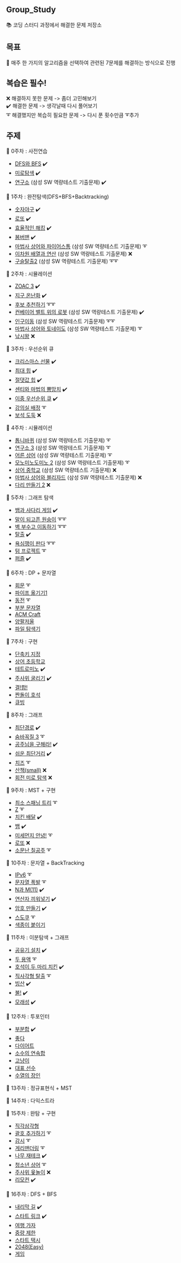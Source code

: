 ## Group_Study
📚 코딩 스터디 과정에서 해결한 문제 저장소

## 목표
🥇 매주 한 가지의 알고리즘을 선택하여 관련된 7문제를 해결하는 방식으로 진행

## 복습은 필수!
❌ 해결하지 못한 문제 -> 좀더 고민해보기\
✔️ 해결한 문제 -> 생각날때 다시 풀어보기\
➰ 해결했지만 복습히 필요한 문제 -> 다시 푼 횟수만큼 ➰추가

## 주제
🔸 0주차 : 사전연습
  - [DFS와 BFS](https://www.acmicpc.net/problem/1260) ✔️
  - [미로탐색](https://www.acmicpc.net/problem/2178) ✔️
  - [연구소](https://www.acmicpc.net/problem/14502) (삼성 SW 역량테스트 기출문제) ✔️

🔹 1주차 : 완전탐색(DFS+BFS+Backtracking)
  - [숫자야구](https://www.acmicpc.net/problem/2503) ✔️
  - [로또](https://www.acmicpc.net/problem/6603) ✔️
  - [효율적인 해킹](https://www.acmicpc.net/problem/1325) ✔️
  - [봄버맨](https://www.acmicpc.net/problem/16918) ✔️
  - [마법사 상어와 파이어스톰](https://www.acmicpc.net/problem/20058) (삼성 SW 역량테스트 기출문제) ➰
  - [이차원 배열과 연산](https://www.acmicpc.net/problem/17140) (삼성 SW 역량테스트 기출문제) ❌
  - [구슬탈출2](https://www.acmicpc.net/problem/13460) (삼성 SW 역량테스트 기출문제) ➰➰

🔸 2주차 : 시뮬레이션
  - [ZOAC 3](https://www.acmicpc.net/problem/20436) ✔️
  - [지구 온난화](https://www.acmicpc.net/problem/5212) ✔️
  - [후보 추천하기](https://www.acmicpc.net/problem/1713) ➰➰
  - [컨베이어 밸트 위의 로봇](https://www.acmicpc.net/problem/20055) (삼성 SW 역량테스트 기출문제) ✔️
  - [인구이동](https://www.acmicpc.net/problem/16234) (삼성 SW 역량테스트 기출문제) ➰➰
  - [마법사 상어와 토네이도](https://www.acmicpc.net/problem/20057) (삼성 SW 역량테스트 기출문제) ➰
  - [낚시왕](https://www.acmicpc.net/problem/17143) ❌

🔹 3주차 : 우선순위 큐
  - [크리스마스 선물](https://www.acmicpc.net/problem/14235) ✔️
  - [최대 힙](https://www.acmicpc.net/problem/11279) ✔️
  - [절댓값 힙](https://www.acmicpc.net/problem/11286) ✔️
  - [센티와 마법의 뿅망치](https://www.acmicpc.net/problem/19638) ✔️
  - [이중 우선순위 큐](https://www.acmicpc.net/problem/7662) ✔️
  - [강의실 배정](https://www.acmicpc.net/problem/11000) ➰
  - [보석 도둑](https://www.acmicpc.net/problem/1202) ❌

🔸 4주차 : 시뮬레이션
  - [톱니바퀴](https://www.acmicpc.net/problem/14891) (삼성 SW 역량테스트 기출문제) ➰
  - [연구소 3](https://www.acmicpc.net/problem/17142) (삼성 SW 역량테스트 기출문제) ➰
  - [어른 상어](https://www.acmicpc.net/problem/19237) (삼성 SW 역량테스트 기출문제) ➰
  - [모노미노도미노 2](https://www.acmicpc.net/problem/20061) (삼성 SW 역량테스트 기출문제) ➰
  - [상어 중학교](https://www.acmicpc.net/problem/21609) (삼성 SW 역량테스트 기출문제) ❌
  - [마법사 상어와 블리자드](https://www.acmicpc.net/problem/21611) (삼성 SW 역량테스트 기출문제) ❌
  - [다리 만들기 2](https://www.acmicpc.net/problem/17472) ❌

🔹 5주차 : 그래프 탐색
  - [뱀과 사다리 게임](https://www.acmicpc.net/problem/16928) ✔️
  - [말이 되고픈 원숭이](https://www.acmicpc.net/problem/1600) ➰➰
  - [벽 부수고 이동하기](https://www.acmicpc.net/problem/2206) ➰➰
  - [탈출](https://www.acmicpc.net/problem/3055) ✔️
  - [욕심쟁이 판다](https://www.acmicpc.net/problem/1937) ➰➰
  - [텀 프로젝트](https://www.acmicpc.net/problem/9466) ➰
  - [퍼즐](https://www.acmicpc.net/problem/1525) ✔️ 

🔸 6주차 : DP + 문자열
  - [회문](https://www.acmicpc.net/problem/17609) ➰
  - [파이프 옮기기1](https://www.acmicpc.net/problem/17070)
  - [동전](https://www.acmicpc.net/problem/9084) ➰
  - [부분 문자열](https://www.acmicpc.net/problem/16916)
  - [ACM Craft](https://www.acmicpc.net/problem/1005)
  - [양팔저울](https://www.acmicpc.net/problem/2629)
  - [파일 탐색기](https://www.acmicpc.net/problem/20210)

🔹 7주차 : 구현  
  - [단축키 지정](https://www.acmicpc.net/problem/1283)   
  - [상어 초등학교](https://www.acmicpc.net/problem/21608)  
  - [테트로미노](https://www.acmicpc.net/problem/14500) ✔️
  - [주사위 굴리기](https://www.acmicpc.net/problem/14499) ✔️
  - [결!합!](https://www.acmicpc.net/problem/16722)  
  - [짠돌이 호석](https://www.acmicpc.net/problem/21277)  
  - [큐빙](https://www.acmicpc.net/problem/5373)  
  
🔸 8주차 : 그래프

  - [최단경로](https://www.acmicpc.net/problem/1753) ✔️
  - [숨바꼭질 3](https://www.acmicpc.net/problem/13549) ➰
  - [공주님을 구해라!](https://www.acmicpc.net/problem/17836) ✔️
  - [쉬운 최단거리](https://www.acmicpc.net/problem/14940) ✔️
  - [치즈](https://www.acmicpc.net/problem/2638) ➰
  - [산책(small)](https://www.acmicpc.net/problem/22868) ❌
  - [회전 미로 탐색](https://www.acmicpc.net/problem/22949) ❌

🔹 9주차 : MST + 구현  
  
  - [최소 스패닝 트리](https://www.acmicpc.net/group/practice/12546/10) ➰
  - [Z](https://www.acmicpc.net/problem/1074) ➰
  - [치킨 배달](https://www.acmicpc.net/problem/15686) ✔️
  - [뱀](https://www.acmicpc.net/problem/3190) ✔️
  - [미세먼지 안녕!](https://www.acmicpc.net/problem/17144) ➰
  - [로또](https://www.acmicpc.net/problem/1726) ❌
  - [소문난 칠공주](https://www.acmicpc.net/problem/1941) ➰

🔸 10주차 : 문자열 + BackTracking

  - [IPv6](https://www.acmicpc.net/problem/3107) ➰
  - [문자열 폭발](https://www.acmicpc.net/problem/9935) ➰
  - [N과 M(11)](https://www.acmicpc.net/problem/15665) ✔️
  - [연산자 끼워넣기](https://www.acmicpc.net/problem/14888) ✔️
  - [암호 만들기](https://www.acmicpc.net/problem/1759) ✔️
  - [스도쿠](https://www.acmicpc.net/problem/2580) ➰
  - [색종이 붙이기](https://www.acmicpc.net/problem/17136)

🔹 11주차 : 이분탐색 + 그래프

  - [공유기 설치](https://www.acmicpc.net/problem/2110) ✔️
  - [두 용액](https://www.acmicpc.net/problem/2470) ➰
  - [호석이 두 마리 치킨](https://www.acmicpc.net/problem/21278) ✔️
  - [직사각형 탈출](https://www.acmicpc.net/problem/16973) ➰
  - [빙산](https://www.acmicpc.net/problem/2573) ✔️
  - [불!](https://www.acmicpc.net/problem/4179) ✔️
  - [모래성](https://www.acmicpc.net/problem/10711) ✔️

🔸 12주차 : 투포인터

  - [부분합](https://www.acmicpc.net/problem/1806) ✔️
  - [좋다](https://www.acmicpc.net/problem/1253)
  - [다이어트](https://www.acmicpc.net/problem/1484)
  - [소수의 연속합](https://www.acmicpc.net/problem/1644)
  - [고냥이](https://www.acmicpc.net/problem/16472)
  - [대표 선수](https://www.acmicpc.net/problem/2461)
  - [수열의 장인](https://www.acmicpc.net/problem/10885)

🔹 13주차 : 정규표현식 + MST

🔸 14주차 : 다익스트라

🔹 15주차 : 완탐 + 구현

  - [직각삼각형](https://www.acmicpc.net/problem/1711)
  - [괄호 추가하기](https://www.acmicpc.net/problem/16637) ➰
  - [감시](https://www.acmicpc.net/problem/15683) ➰
  - [게리맨더링](https://www.acmicpc.net/problem/17471) ➰
  - [나무 재테크](https://www.acmicpc.net/problem/16235) ✔️
  - [청소년 상어](https://www.acmicpc.net/problem/19236) ➰
  - [주사위 윷놀이](https://www.acmicpc.net/problem/17825) ❌
  - [리모컨](https://www.acmicpc.net/problem/1107) ✔️

🔸 16주차 : DFS + BFS

  - [내리막 길](https://www.acmicpc.net/problem/1520) ✔️
  - [스타트 링크](https://www.acmicpc.net/problem/5014) ✔️
  - [여행 가자](https://www.acmicpc.net/problem/1976)
  - [중량 제한](https://www.acmicpc.net/problem/1939)
  - [스타트 택시](https://www.acmicpc.net/problem/19238)
  - [2048(Easy)](https://www.acmicpc.net/problem/12100)
  - [게임](https://www.acmicpc.net/problem/1103)
